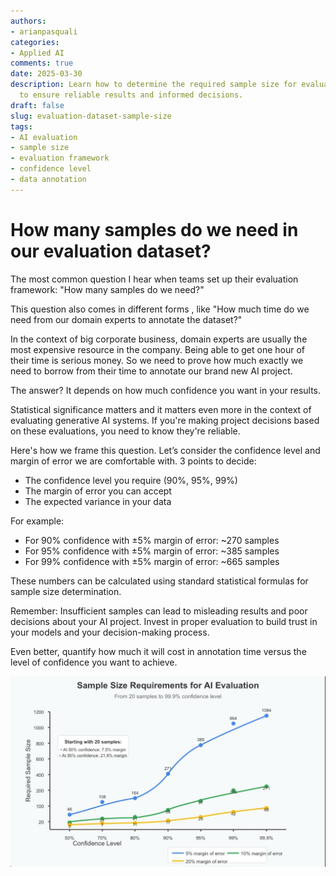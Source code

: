 ```yaml
---
authors:
- arianpasquali
categories:
- Applied AI
comments: true
date: 2025-03-30
description: Learn how to determine the required sample size for evaluating AI projects
  to ensure reliable results and informed decisions.
draft: false
slug: evaluation-dataset-sample-size
tags:
- AI evaluation
- sample size
- evaluation framework
- confidence level
- data annotation
---
```


# How many samples do we need in our evaluation dataset?

The most common question I hear when teams set up their evaluation framework: "How many samples do we need?" 

This question also comes in different forms , like 
"How much time do we need from our domain experts to annotate the dataset?"

In the context of big corporate business, domain experts are usually the most expensive resource in the company. Being able to get one hour of their time is serious money.
So we need to prove how much exactly we need to borrow from their time to annotate our brand new AI project. 

The answer? 
It depends on how much confidence you want in your results.

Statistical significance matters and it matters even more in the context of evaluating generative AI systems. If you're making project decisions based on these evaluations, you need to know they're reliable.

Here's how we frame this question. Let’s consider the confidence level and margin of error we are comfortable with. 3 points to decide:

- The confidence level you require (90%, 95%, 99%)
- The margin of error you can accept
- The expected variance in your data

For example:
- For 90% confidence with ±5% margin of error: ~270 samples
- For 95% confidence with ±5% margin of error: ~385 samples
- For 99% confidence with ±5% margin of error: ~665 samples

These numbers can be calculated using standard statistical formulas for sample size determination.

Remember: Insufficient samples can lead to misleading results and poor decisions about your AI project. Invest in proper evaluation to build trust in your models and your decision-making process.

Even better, quantify how much it will cost in annotation time versus the level of confidence you want to achieve.

![Sample size](images/sample-size-ml.jpeg)